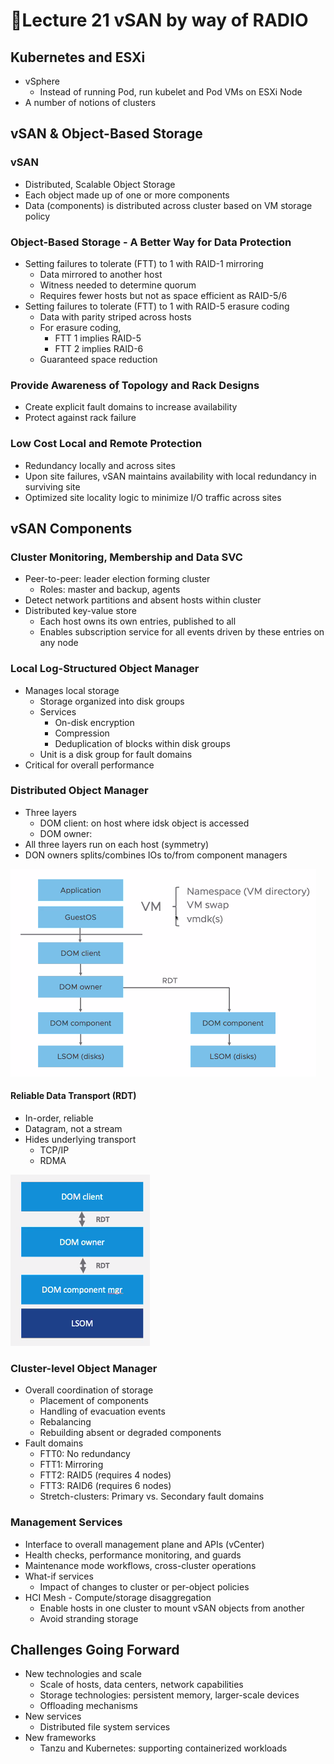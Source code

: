 # Lecture 21 vSAN by way of RADIO

## Kubernetes and ESXi

* vSphere
  * Instead of running Pod, run kubelet and Pod VMs on ESXi Node
* A number of notions of clusters

## vSAN & Object-Based Storage

### vSAN

* Distributed, Scalable Object Storage
* Each object made up of one or more components
* Data (components) is distributed across cluster based on VM storage policy

### Object-Based Storage - A Better Way for Data Protection

* Setting failures to tolerate (FTT) to 1 with RAID-1 mirroring
  * Data mirrored to another host
  * Witness needed to determine quorum
  * Requires fewer hosts but not as space efficient as RAID-5/6
* Setting failures to tolerate (FTT) to 1 with RAID-5 erasure coding
  * Data with parity striped across hosts
  * For erasure coding,
    * FTT 1 implies RAID-5
    * FTT 2 implies RAID-6
  * Guaranteed space reduction

### Provide Awareness of Topology and Rack Designs

* Create explicit fault domains to increase availability
* Protect against rack failure

### Low Cost Local and Remote Protection

* Redundancy locally and across sites
* Upon site failures, vSAN maintains availability with local redundancy in surviving site
* Optimized site locality logic to minimize I/O traffic across sites

## vSAN Components

### Cluster Monitoring, Membership and Data SVC

* Peer-to-peer: leader election forming cluster
  * Roles: master and backup, agents
* Detect network partitions and absent hosts within cluster
* Distributed key-value store
  * Each host owns its own entries, published to all
  * Enables subscription service for all events driven by these entries on any node

### Local Log-Structured Object Manager

* Manages local storage
  * Storage organized into disk groups
  * Services
    * On-disk encryption
    * Compression
    * Deduplication of blocks within disk groups
  * Unit is a disk group for fault domains
* Critical for overall performance

### Distributed Object Manager

* Three layers
  * DOM client: on host where idsk object is accessed
  * DOM owner:
* All three layers run on each host (symmetry)
* DON owners splits/combines IOs to/from component managers

![data_path_for_an_io_through_components](images/lecture21-vsan-by-way-of-radio/data_path_for_an_io_through_components.png)

#### Reliable Data Transport (RDT)

* In-order, reliable
* Datagram, not a stream
* Hides underlying transport
  * TCP/IP
  * RDMA

![dom_and_rdt](images/lecture21-vsan-by-way-of-radio/dom_and_rdt.png)

### Cluster-level Object Manager

* Overall coordination of storage
  * Placement of components
  * Handling of evacuation events
  * Rebalancing
  * Rebuilding absent or degraded components
* Fault domains
  * FTT0: No redundancy
  * FTT1: Mirroring
  * FTT2: RAID5 (requires 4 nodes)
  * FTT3: RAID6 (requires 6 nodes)
  * Stretch-clusters: Primary vs. Secondary fault domains

### Management Services

* Interface to overall management plane and APIs (vCenter)
* Health checks, performance monitoring, and guards
* Maintenance mode workflows, cross-cluster operations
* What-if services
  * Impact of changes to cluster or per-object policies
* HCI Mesh - Compute/storage disaggregation
  * Enable hosts in one cluster to mount vSAN objects from another
  * Avoid stranding storage

## Challenges Going Forward

* New technologies and scale
  * Scale of hosts, data centers, network capabilities
  * Storage technologies: persistent memory, larger-scale devices
  * Offloading mechanisms
* New services
  * Distributed file system services
* New frameworks
  * Tanzu and Kubernetes: supporting containerized workloads